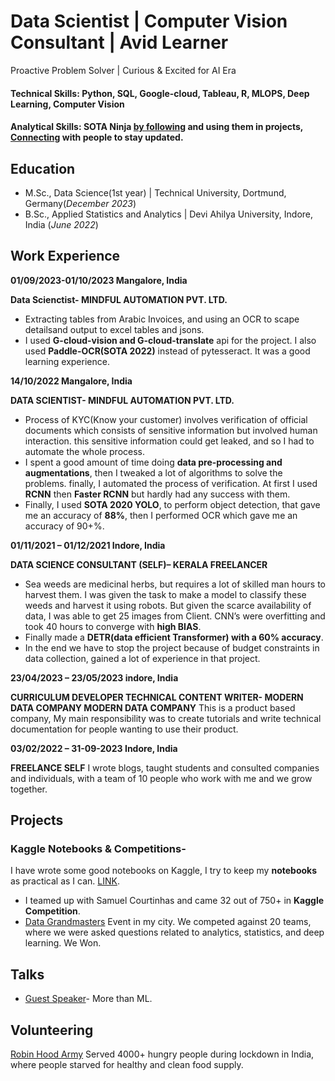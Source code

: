 # Data Scientist | Computer Vision Consultant | Avid Learner
Proactive Problem Solver | Curious & Excited for AI Era  
#### Technical Skills: Python, SQL, Google-cloud, Tableau, R, MLOPS, Deep Learning, Computer Vision
#### Analytical Skills: SOTA Ninja [by following](https://paperswithcode.com/) and using them in projects, [Connecting](https://www.linkedin.com/in/shyam-gupta-5356511aa/) with people to stay updated. 

## Education
- M.Sc., Data Science(1st year) | Technical University, Dortmund, Germany(_December 2023_)	 			        		
- B.Sc., Applied Statistics and Analytics | Devi Ahilya University, Indore, India (_June 2022_)

## Work Experience
**01/09/2023-01/10/2023 Mangalore, India**

**Data Scienctist- MINDFUL AUTOMATION PVT. LTD.**
- Extracting tables from Arabic Invoices, and using an OCR to scape detailsand output to excel tables and jsons. 
- I used **G-cloud-vision and G-cloud-translate** api for the project. I also used **Paddle-OCR(SOTA 2022)** instead of pytesseract. It was a good learning experience.

**14/10/2022 Mangalore, India**

**DATA SCIENTIST- MINDFUL AUTOMATION PVT. LTD.**
- Process of KYC(Know your customer) involves verification of official documents which consists of
sensitive information but involved human interaction. this sensitive information could get leaked, and so I
had to automate the whole process.
- I spent a good amount of time doing **data pre-processing and augmentations**, then I tweaked a lot of
algorithms to solve the problems. finally, I automated the process of verification. At first I used **RCNN** then **Faster RCNN** but hardly had any success with them.
- Finally, I used **SOTA 2020 YOLO**, to perform object detection, that gave me an accuracy of **88%**, then I performed OCR which gave me an accuracy of 90+%.

**01/11/2021 – 01/12/2021 Indore, India**

**DATA SCIENCE CONSULTANT (SELF)– KERALA FREELANCER**
- Sea weeds are medicinal herbs, but requires a lot of skilled man hours to harvest them. I was given the task to make a model to classify these weeds and harvest it using robots. But given the scarce availability of data, I was able to get 25 images from Client. CNN’s were overfitting and took 40 hours to converge with **high BIAS**.
- Finally made a **DETR(data efficient Transformer) with a 60% accuracy**.
- In the end we have to stop the project because of budget constraints in data collection, gained a lot of experience in that project.

**23/04/2023 – 23/05/2023 indore, India**

**CURRICULUM DEVELOPER TECHNICAL CONTENT WRITER- MODERN DATA COMPANY MODERN DATA COMPANY**
This is a product based company, My main responsibility was to create tutorials and write technical documentation for people wanting to use their product.

**03/02/2022 – 31-09-2023 Indore, India**

**FREELANCE SELF**
I wrote blogs, taught students and consulted companies and individuals, with a team of 10 people who work with me and we grow together.

## Projects
### Kaggle Notebooks & Competitions- 
I have wrote some good notebooks on Kaggle, I try to keep my **notebooks** as practical as I can. [LINK](https://www.kaggle.com/shyamgupta196).
- I teamed up with Samuel Courtinhas and came 32 out of 750+ in **Kaggle Competition**.
- [Data Grandmasters](https://www.linkedin.com/feed/update/urn:li:activity:6968001880232747008/) Event in my city. We competed against 20 teams, where we were asked
questions related to analytics, statistics, and deep learning. We Won.

## Talks 
- [Guest Speaker](https://www.linkedin.com/feed/update/urn:li:activity:7099910618928877569/)- More than ML.

## Volunteering 
[Robin Hood Army](https://robinhoodarmy.com/) Served 4000+ hungry people during lockdown in India, where people starved for healthy and clean food supply.
